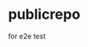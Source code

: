 # publicrepo
for e2e test















































































































































































































































































































































































































































































































































































































































































































































































































































































































































































































































































































































































































